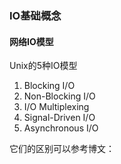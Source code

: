### IO基础概念

#### 网络IO模型

Unix的5种IO模型

1. Blocking I/O
2. Non-Blocking I/O
3. I/O Multiplexing
4. Signal-Driven I/O
5. Asynchronous I/O



它们的区别可以参考博文：

[详解Unix5种IO模型]: https://blog.csdn.net/qq_40837310/article/details/106129120	"详解Unix5种IO模型"



